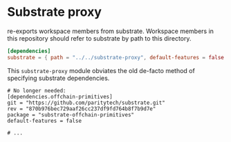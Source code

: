 # Substrate proxy

re-exports workspace members from substrate. Workspace members in this repository should refer to
substrate by path to this directory.

```toml
[dependencies]
substrate = { path = "../../substrate-proxy", default-features = false }
```

This `substrate-proxy` module obviates the old de-facto method of specifying substrate dependencies.

```
# No longer needed:
[dependencies.offchain-primitives]
git = "https://github.com/paritytech/substrate.git"
rev = "870b976bec729aaf26cc237df9fd764b8f7b9d7e"
package = "substrate-offchain-primitives"
default-features = false

# ...
```
